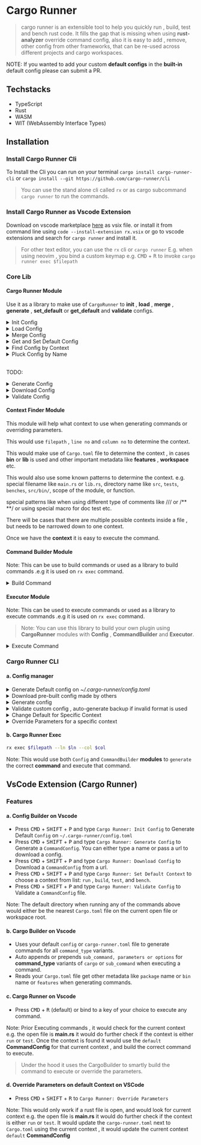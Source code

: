 # Cargo Runner

> cargo runner is an extensible tool to help you quickly run , build, test and bench rust code. It fills the gap that is missing when using **rust-analyzer** override command config, also it is easy to add , remove, other config from other frameworks, that can be re-used across different projects and cargo workspaces.



NOTE: If you wanted to add your custom **default configs** in the **built-in** default config please can submit a PR.




## Techstacks

- TypeScript
- Rust
- WASM
- WIT (WebAssembly Interface Types)


## Installation

### Install Cargo Runner Cli

To Install the Cli you can run on your terminal  `cargo install cargo-runner-cli` or `cargo install --git https://github.com/cargo-runner/cli`

> You can use the stand alone cli called `rx` or as cargo subcommand `cargo runner` to run the commands. 

### Install Cargo Runner as Vscode Extension
Download on vscode marketplace [here](https://marketplace.visualstudio.com/items?itemName=masterustacean.cargo-runner) as vsix file. or install it from command line using `code --install-extension rx.vsix` or go to vscode extensions and search for `cargo runner` and install it.

> For other text editor, you can use the `rx` cli or `cargo runner`  E.g. when using neovim , you bind a custom keymap e.g. <kbd>CMD</kbd> + <kbd>R</kbd> to invoke `cargo runner exec $filepath` 


### Core Lib

#### Cargo Runner Module
Use it as a library to make use of `CargoRunner` to **init** , **load** , **merge** , **generate** , **set_default** or **get_default** and **validate** configs.

<details>
<summary>Init Config</summary>

```rust
use core::CargoRunner;

/// Use when you want to initialize a new config at `~/.cargo-runner/config.toml`
fn main() {
    let config = CargoRunner::init();
    println!("{:#?}", config);
}
```
</details>

<details>
<summary>Load Config</summary>

```rust
use core::CargoRunner;
use std::path::PathBuf;

/// Use when you want to load a specific config from a given path
fn main() {
    let path = PathBuf::from("cargo-runner-leptos.toml");
    let config = CargoRunner::load(path);
    println!("{:#?}", config);
}
```

</details>

<details>
<summary>Merge Config</summary>

```rust
use core::{CargoRunner, Context};
use std::path::PathBuf;

/// Use when you want to merge a specific config and override it with another config
fn main() {
    let mut config = CargoRunner::default();

    let path = PathBuf::from("cargo-runner-leptos.toml");

    let leptos_config = CargoRunner::load(path);

    config.merge(leptos_config);

    let default = config.get_default(Context::Run);

    println!(
        "run default command config is set to: {:#?}",
        default.unwrap_or_default()
    );

    println!("{:#?}", config);
}
```

</details>


<details>
<summary>Get and Set Default Config</summary>

```rust
use core::{CargoRunner, Context};
use std::path::PathBuf;

fn main() {
    let path = PathBuf::from("cargo-runner-leptos.toml");

    let mut config = CargoRunner::load(path);

    config.merge(CargoRunner::default());

    let default = config.get_default(Context::Run);

    println!(
        "previous default for run context: {:#?}",
        default.unwrap_or_default()
    );

    config.set_default(Context::Run, "leptos").unwrap();

    let default = config.get_default(Context::Run);

    println!(
        "latest default for run context: {:#?}",
        default.unwrap_or_default()
    );
}
```

</details>

<details>
<summary>Find Config by Context</summary>

```rust
use core::{CargoRunner, Context};
use std::path::PathBuf;

/// Use when you want to find a specific config for a given context
fn main() {
    let mut config = CargoRunner::default();
    let path = PathBuf::from("example-leptos.toml");
    let  leptos = CargoRunner::load(path);
    {
        config.merge(leptos);
    }

    let default = config.find(Context::Run,"leptos");

    println!("{:#?}", default);
}
```

</details>

<details>
<summary>Pluck Config by Name</summary>

```rust
use core::CargoRunner;
use std::path::PathBuf;

/// Use when you need to pluck all config with same name 
/// on different context, does providing you a new [CargRunner] instance
/// that has that **config_name** available to any context.
/// e.g. when you want to pluck only the **leptos** config and remove other configs.
/// prior merging to other configs.
/// It also set all  default for any context that matches the **config_name**
fn main() {
    let mut config = CargoRunner::default();
    let path = PathBuf::from("example-leptos.toml");
    let  leptos = CargoRunner::load(path);
    {
        config.merge(leptos);
    }

    let default = config.pluck("leptos");

    println!("{:#?}", default);
}
```

</details>


<br>

TODO: 

<details>
<summary>Generate Config</summary>

```rust
use core::Config;

fn main() {
    todo!()
}
```

</details>

<details>
<summary>Download Config</summary>

```rust
use core::Config;

fn main() {
    todo!()
}
```

</details>


<details>
<summary>Validate Config</summary>

```rust
use core::Config;

fn main() {
    todo!()
}
```

</details>

#### Context Finder Module

This module will help what context to use when generating commands or overriding parameters.

This would use `filepath` , `line no` and `column no` to determine the context.

This would make use of `Cargo.toml` file to determine the context , in cases **bin** or **lib** is used and other important metadata like **features** , **workspace** etc.

This would also use some known patterns to determine the context. e.g. special filename like `main.rs` or `lib.rs`, directory name like `src`, `tests`, `benches`, `src/bin/`,
scope of the module, or function.

special patterns like when using different type of comments 
like /// or /** **/ or using special macro for doc test etc.

There will be cases that there are multiple possible contexts inside a file , but needs to be narrowed down to one context.

Once we have the **context** it is easy to execute the command.


#### Command Builder Module

Note: This can be use to build commands or used as a library to build commands .e.g it is used on `rx exec` command.

<details>
<summary>Build Command</summary>

```rust
use core::Config;

fn main() {
    todo!()
}
```

</details>


#### Executor  Module

Note: This can be used to execute commands or used as a library to execute commands .e.g it is used on `rx exec` command.

> Note: You can use this library to build your own plugin using **CargoRunner** modules with **Config** , **CommandBuilder** and **Executor**.

<details>
<summary>Execute Command</summary>

```rust
use core::Config;

fn main() {
    todo!()
}
```

Note: This would read the file , and current position if --ln and --col are provided, it would use that to determine the current context. and would use the nearest `cargo-runner.toml` file near `Cargo.toml` to generate the commands. It would use as well the `Cargo.toml` file to add other metadata like `package` name or `bin` name or `features` when generating commands.

</details>

### Cargo Runner CLI

#### a. Config manager


<details>
<summary>Generate Default config on <em>~/.cargo-runner/config.toml</em></summary>

```sh
rx init
```

</details>

<details>
<summary> Download pre-built config made by others </summary>

```sh
rx download https://github.com/cargo-runner/configs/raw/main/leptos/leptos.toml
# you can also download a config and set it as default config for specific context
rx download https://github.com/cargo-runner/configs/raw/main/leptos/leptos.toml --default run
```

</details>

<details>
<summary> Generate config</summary>

```sh
# pass an optional name 
rx generate
# if you pass the name it would generate a config for the given name if it exists
rx generate leptos
# by default it would be generated on current working directory
# if we want to generate on a different dir we can pass --dir
rx generate --dir ~/.cargo-runner/configs/leptos leptos
# to download a config and generate it on current working directory
rx generate --url https://github.com/cargo-runner/configs/raw/main/leptos/leptos.toml
# if you want to download and set different dir name you can also pass --dir
rx generate --url https://github.com/cargo-runner/configs/raw/main/leptos/leptos.toml --dir ~/.cargo-runner/configs/leptos
```

[example-override.toml](./cargo-runner-leptos.toml) generated 

```toml
[run]
default = "leptos"

[[run.commands]]
name = "leptos"
command_type = "sub_command"
command = "leptos"
sub_command = "watch"
allowed_subcommands = []

[run.commands.env]
```

</details>


<details>
<summary>Validate custom config , auto-generate backup if invalid format is used</summary>

```sh
# if you dont pass in a path it would assume it is on current working directory
rx validate
# you can pass a config file path
rx validate ~/.cargo-runner/configs/leptos/leptos.toml
# if you need to validate default config you can pass --default
rx validate --default
```

Invalid config would move the file to e.g. `$name.0.bak` and a valid config would be generated for you to modify.


</details>

<details>
<summary> Change Default for Specific Context </summary>

```sh
# the name params is optional
rx default run
# if the name if provided it would check if the context exists
# before setting it as default , if it doesnt exist nothing would happen
# and an error would be shown
rx default run leptos
```

</details>

<details>

<summary>Override Parameters for a specific context</summary>

```sh
rx params $context --path $path
# example
rx params run --path /Users/uriah/oss/rx/crates/cli/src/main.rs
```

Note: The file path here would be used to determine where to look for the `cargo-runner.toml` file, and update the `default` context with the parameters.


</details>


#### b. Cargo Runner Exec


```sh
rx exec $filepath --ln $ln --col $col
```

Note: This would use both `Config` and `CommandBuilder` **modules** to `generate` the correct **command**  and execute that command.


## VsCode Extension (Cargo Runner)

### Features

#### a. Config Builder on Vscode

- Press <kbd>CMD</kbd> + <kbd>SHIFT</kbd> + <kbd>P</kbd> and type `Cargo Runner: Init Config`  to Generate Default `Config` on `~/.cargo-runner/config.toml`
- Press <kbd>CMD</kbd> + <kbd>SHIFT</kbd> + <kbd>P</kbd> and type `Cargo Runner: Generate Config`  to Generate a `CommandConfig`. You can either type a name or pass a url to download a config.
- Press <kbd>CMD</kbd> + <kbd>SHIFT</kbd> + <kbd>P</kbd> and type `Cargo Runner: Download Config` to Download a `CommandConfig` from a url.
- Press <kbd>CMD</kbd> + <kbd>SHIFT</kbd> + <kbd>P</kbd> and type `Cargo Runner: Set Default Context` to choose a context from list: `run` , `build`, `test`, and `bench`.
- Press <kbd>CMD</kbd> + <kbd>SHIFT</kbd> + <kbd>P</kbd> and type `Cargo Runner: Validate Config` to Validate a `CommandConfig` file.

Note: The default directory when running any of the commands above would either be the nearest `Cargo.toml` file on the current open file or workspace root.

#### b. Cargo Builder on Vscode
- Uses your default `config` or `cargo-runner.toml` file to generate commands for all `command_type` variants.
- Auto appends or prepends `sub_command, parameters or options` for **command_type** variants of  `cargo` or `sub_command` when executing a command.
- Reads your `Cargo.toml` file get other metadata like `package` name or `bin` name or `features` when generating commands.

#### c. Cargo Runner on Vscode

- Press <kbd>CMD</kbd> + <kbd>R</kbd> (default) or bind to a key of your choice to execute any command.

Note: Prior Executing commands , it would check for the current context e.g. the open file is **main.rs** it would do further check if the context is either `run` or `test`. Once the context is found it would use the `default` **CommandConfig** for that current context , and build the correct command to execute.

> Under the hood it uses the CargoBuilder to smartly build the command to execute or override the parameters.

#### d. Override Parameters on default Context on VSCode

- Press <kbd>CMD</kbd> + <kbd>SHIFT</kbd> + <kbd>R</kbd> to `Cargo Runner: Override Parameters` 

Note: This would only work if a rust file is open, and would look for current context e.g. the open file is **main.rs** it would do further check if the context is either `run` or `test`. It would update the `cargo-runner.toml` next to `Cargo.toml` using the current context , it would update the current context `default` **CommandConfig** 



